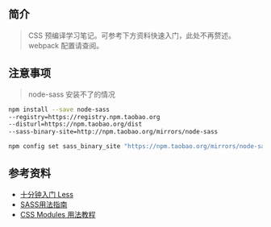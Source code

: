 ## 简介

> CSS 预编译学习笔记。可参考下方资料快速入门，此处不再赘述。webpack 配置请查阅。

## 注意事项

> node-sass 安装不了的情况

``` bash
npm install --save node-sass
--registry=https://registry.npm.taobao.org
--disturl=https://npm.taobao.org/dist
--sass-binary-site=http://npm.taobao.org/mirrors/node-sass

npm config set sass_binary_site "https://npm.taobao.org/mirrors/node-sass/"
```

## 参考资料

- [十分钟入门 Less](https://www.jianshu.com/p/c676041f387e)
- [SASS用法指南](https://www.ruanyifeng.com/blog/2012/06/sass.html
)
- [CSS Modules 用法教程](http://www.ruanyifeng.com/blog/2016/06/css_modules.html)
